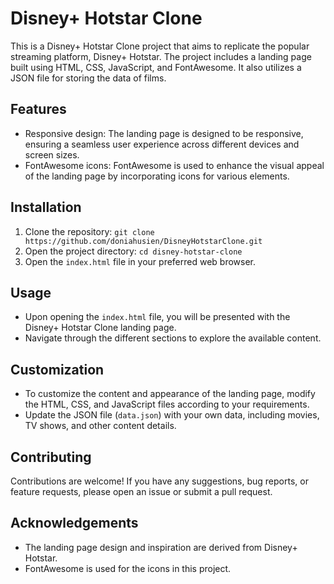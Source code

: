 # Disney+ Hotstar Clone

This is a Disney+ Hotstar Clone project that aims to replicate the popular streaming platform, Disney+ Hotstar. The project includes a landing page built using HTML, CSS, JavaScript, and FontAwesome. It also utilizes a JSON file for storing the data of films.

## Features

- Responsive design: The landing page is designed to be responsive, ensuring a seamless user experience across different devices and screen sizes.
- FontAwesome icons: FontAwesome is used to enhance the visual appeal of the landing page by incorporating icons for various elements.

## Installation

1. Clone the repository: `git clone https://github.com/doniahusien/DisneyHotstarClone.git`
2. Open the project directory: `cd disney-hotstar-clone`
3. Open the `index.html` file in your preferred web browser.

## Usage

- Upon opening the `index.html` file, you will be presented with the Disney+ Hotstar Clone landing page.
- Navigate through the different sections to explore the available content.

## Customization

- To customize the content and appearance of the landing page, modify the HTML, CSS, and JavaScript files according to your requirements.
- Update the JSON file (`data.json`) with your own data, including movies, TV shows, and other content details.

## Contributing

Contributions are welcome! If you have any suggestions, bug reports, or feature requests, please open an issue or submit a pull request.


## Acknowledgements

- The landing page design and inspiration are derived from Disney+ Hotstar.
- FontAwesome is used for the icons in this project.
